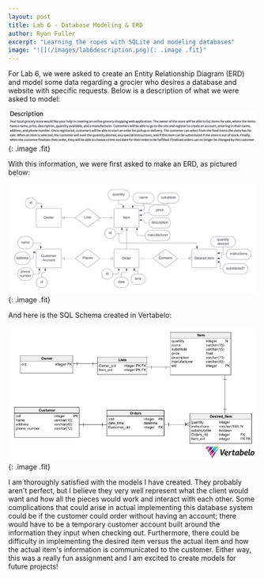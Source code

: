 ```yaml
---
layout: post
title: Lab 6 - Database Modeling & ERD
author: Ryan Fuller
excerpt: "Learning the ropes with SQLite and modeling databases"
image: "![](/images/lab6description.png){: .image .fit}"
---
```

For Lab 6, we were asked to create an Entity Relationship Diagram (ERD) and model some data regarding a grocier who desires a database and website with specific requests. Below is a description of what we were asked to model:

![](/images/lab6description.png){: .image .fit}

With this information, we were first asked to make an ERD, as pictured below:

![](/images/lab6erd.png){: .image .fit}

And here is the SQL Schema created in Vertabelo:

![](/images/lab6vertabelo.png){: .image .fit}

I am thoroughly satisfied with the models I have created. They probably aren't perfect, but I believe they very well represent what the client would want and how all the pieces would work and interact with each other. Some complications that could arise in actual implementing this database system could be if the customer could order without having an account; there would have to be a temporary customer account built around the information they input when checking out. Furthermore, there could be difficulty in implementing the desired item versus the actual item and how the actual item's information is communicated to the customer. Either way, this was a really fun assignment and I am excited to create models for future projects!